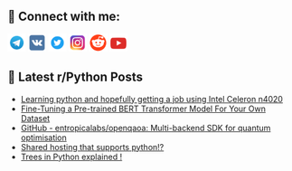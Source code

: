 ## 🔎 Connect with me:
[<img src="https://github.com/bullbesh/bullbesh/blob/main/images/Telegram.png" width="32" height="32" />](https://t.me/bullbesh)
[<img src="https://github.com/bullbesh/bullbesh/blob/main/images/VK.png" width="32" height="32" />](https://vk.com/bullbesh)
[<img src="https://github.com/bullbesh/bullbesh/blob/main/images/Twitter.png" width="32" height="32" />](https://twitter.com/bullbesh1)
[<img src="https://github.com/bullbesh/bullbesh/blob/main/images/Instagram.png" width="32" height="32" />](https://www.instagram.com/bullbesh)
[<img src="https://github.com/bullbesh/bullbesh/blob/main/images/Reddit.png" width="32" height="32" />](https://www.reddit.com/user/bullbesh)
[<img src="https://github.com/bullbesh/bullbesh/blob/main/images/YouTube.png" width="32" height="32" />](https://www.youtube.com/channel/UCtfjRs6uzgq5mfm8S06WTcg)

## 📕 Latest r/Python Posts
<!-- BLOG-POST-LIST:START -->
- [Learning python and hopefully getting a job using Intel Celeron n4020](https://www.reddit.com/r/Python/comments/110hhvn/learning_python_and_hopefully_getting_a_job_using/)
- [Fine-Tuning a Pre-trained BERT Transformer Model For Your Own Dataset](https://www.reddit.com/r/Python/comments/110f1mm/finetuning_a_pretrained_bert_transformer_model/)
- [GitHub - entropicalabs/openqaoa: Multi-backend SDK for quantum optimisation](https://www.reddit.com/r/Python/comments/110erdo/github_entropicalabsopenqaoa_multibackend_sdk_for/)
- [Shared hosting that supports python!?](https://www.reddit.com/r/Python/comments/110e9d6/shared_hosting_that_supports_python/)
- [Trees in Python explained !](https://www.reddit.com/r/Python/comments/110cekn/trees_in_python_explained/)
<!-- BLOG-POST-LIST:END -->
